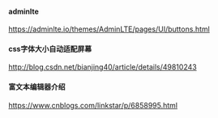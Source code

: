 #### adminlte
https://adminlte.io/themes/AdminLTE/pages/UI/buttons.html
#### css字体大小自动适配屏幕
http://blog.csdn.net/bianjing40/article/details/49810243
#### 富文本编辑器介绍
https://www.cnblogs.com/linkstar/p/6858995.html
